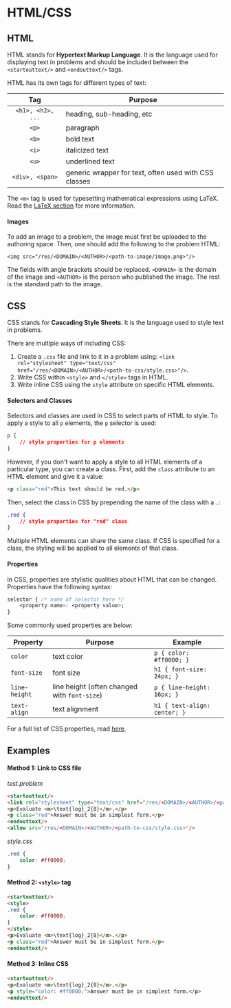HTML/CSS
========

## HTML

HTML stands for **Hypertext Markup Language**. It is the language used for displaying text in problems and should be included between the `<startouttext/>` and `<endouttext/>` tags.

HTML has its own tags for different types of text:

| Tag | Purpose |
|:---:|---------|
| `<h1>, <h2>, ...` | heading, sub-heading, etc |
| `<p>` | paragraph |
| `<b>` | bold text |
| `<i>` | italicized text |
| `<u>` | underlined text |
| `<div>, <span>` | generic wrapper for text, often used with CSS classes |

The `<m>` tag is used for typesetting mathematical expressions using LaTeX. Read the [LaTeX section](/docs/loncapa/latex.md) for more information.

#### Images

To add an image to a problem, the image must first be uploaded to the authoring space. Then, one should add the following to the problem HTML:

`<img src="/res/<DOMAIN>/<AUTHOR>/<path-to-image/image.png>"/>`

The fields with angle brackets should be replaced. `<DOMAIN>` is the domain of the image and `<AUTHOR>` is the person who published the image. The rest is the standard path to the image.

## CSS

CSS stands for **Cascading Style Sheets**. It is the language used to style text in problems.

There are multiple ways of including CSS:

1. Create a `.css` file and link to it in a problem using: `<link rel="stylesheet" type="text/css" href="/res/<DOMAIN>/<AUTHOR>/<path-to-css/style.css>"/>`.
2. Write CSS within `<style>` and `</style>` tags in HTML.
3. Write inline CSS using the `style` attribute on specific HTML elements.

#### Selectors and Classes

Selectors and classes are used in CSS to select parts of HTML to style. To apply a style to all `p` elements, the `p` selector is used:

```css
p {
    // style properties for p elements
}
```

However, if you don't want to apply a style to all HTML elements of a particular type, you can create a class. First, add the `class` attribute to an HTML element and give it a value:

```html
<p class="red">This text should be red.</p>
```

Then, select the class in CSS by prepending the name of the class with a `.`:

```css
.red {
    // style properties for "red" class
}
```

Multiple HTML elements can share the same class. If CSS is specified for a class, the styling will be applied to all elements of that class.

#### Properties

In CSS, properties are stylistic qualities about HTML that can be changed. Properties have the following syntax:

```css
selector { /* name of selector here */
    <property name>: <property value>;
}
```

Some commonly used properties are below:

| Property | Purpose | Example |
|----------|---------|---------|
| `color` | text color | `p { color: #ff0000; }` |
| `font-size` | font size | `h1 { font-size: 24px; }` |
| `line-height` | line height (often changed with `font-size`) | `p { line-height: 16px; }` |
| `text-align` | text alignment | `h1 { text-align: center; }` |

For a full list of CSS properties, read [here](http://www.w3schools.com/cssref/).

## Examples

#### Method 1: Link to CSS file

*test.problem*

```html
<startouttext/>
<link rel="stylesheet" type="text/css" href="/res/<DOMAIN>/<AUTHOR>/<path-to-css/style.css>"/>
<p>Evaluate <m>\text{log}_2{8}</m>.</p>
<p class="red">Answer must be in simplest form.</p>
<endouttext/>
<allow src="/res/<DOMAIN>/<AUTHOR>/<path-to-css/style.css>"/>
```

*style.css*

```css
.red {
    color: #ff0000;
}
```

#### Method 2: `<style>` tag

```html
<startouttext/>
<style>
.red {
    color: #ff0000;
}
</style>
<p>Evaluate <m>\text{log}_2{8}</m>.</p>
<p class="red">Answer must be in simplest form.</p>
<endouttext/>
```

#### Method 3: Inline CSS

```html
<startouttext/>
<p>Evaluate <m>\text{log}_2{8}</m>.</p>
<p style="color: #ff0000;">Answer must be in simplest form.</p>
<endouttext/>
```
